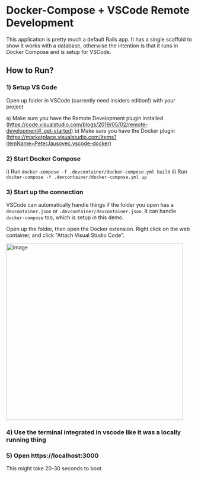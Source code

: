 # Docker-Compose + VSCode Remote Development

This application is pretty much a default Rails app. It has a single scaffold to show it works with a database, otherwise the intention is that it runs in Docker Compose and is setup for VSCode.

## How to Run?


### 1) Setup VS Code

Open up folder in VSCode (currently need insiders edition!) with your project

a) Make sure you have the Remote Development plugin installed (https://code.visualstudio.com/blogs/2019/05/02/remote-development#_get-started)
b) Make sure you have the Docker plugin (https://marketplace.visualstudio.com/items?itemName=PeterJausovec.vscode-docker)

### 2) Start Docker Compose

i) Run `docker-compose -f .devcontainer/docker-compose.yml build`
ii)  Run `docker-compose -f .devcontainer/docker-compose.yml up`

### 3) Start up the connection

VSCode can automatically handle things if the folder you open has a `devcontainer.json` or `.devcontainer/devcontainer.json`. It can handle `docker-compose` too, which is setup in this demo.

Open up the folder, then open the Docker extension. Right click on the web container, and click "Attach Visual Studio Code".

<img width="477" alt="image" src="https://user-images.githubusercontent.com/3074765/57165178-5ba3f480-6dc4-11e9-810c-78d5a5425b81.png"> 

### 4) Use the terminal integrated in vscode like it was a locally running thing

### 5) Open https://localhost:3000

This might take 20-30 seconds to boot.
